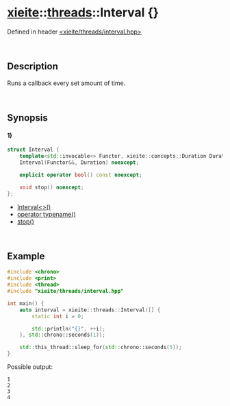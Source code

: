 # [xieite](../../xieite.md)\:\:[threads](../../threads.md)\:\:Interval \{\}
Defined in header [<xieite/threads/interval.hpp>](../../../include/xieite/threads/interval.hpp)

&nbsp;

## Description
Runs a callback every set amount of time.

&nbsp;

## Synopsis
#### 1)
```cpp
struct Interval {
    template<std::invocable<> Functor, xieite::concepts::Duration Duration>
    Interval(Functor&&, Duration) noexcept;

    explicit operator bool() const noexcept;

    void stop() noexcept;
};
```
- [Interval\<\>\(\)](./structures/interval/1/operators/constructor.md)
- [operator typename\(\)](./structures/interval/1/operators/cast.md)
- [stop\(\)](./structures/interval/1/stop.md)

&nbsp;

## Example
```cpp
#include <chrono>
#include <print>
#include <thread>
#include "xieite/threads/interval.hpp"

int main() {
    auto interval = xieite::threads::Interval([] {
        static int i = 0;

        std::println("{}", ++i);
    }, std::chrono::seconds(1));

    std::this_thread::sleep_for(std::chrono::seconds(5));
}
```
Possible output:
```
1
2
3
4
```

